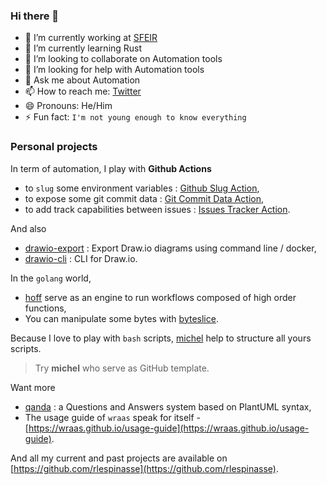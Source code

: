 ### Hi there 👋

- 🔭 I’m currently working at [SFEIR](https://www.sfeir.com/)
- 🌱 I’m currently learning Rust
- 👯 I’m looking to collaborate on Automation tools
- 🤔 I’m looking for help with Automation tools
- 💬 Ask me about Automation
- 📫 How to reach me: [Twitter](https://twitter.com/rlespinasse)
- 😄 Pronouns: He/Him
- ⚡ Fun fact: `I'm not young enough to know everything`

### Personal projects

In term of automation, I play with **Github Actions**

- to `slug` some environment variables : [Github Slug Action](https://github.com/rlespinasse/github-slug-action),
- to expose some git commit data : [Git Commit Data Action](https://github.com/rlespinasse/git-commit-data-action),
- to add track capabilities between issues : [Issues Tracker Action](https://github.com/rlespinasse/issues-tracker-action).

And also

- [drawio-export](https://github.com/rlespinasse/drawio-export) : Export Draw.io diagrams using command line / docker,
- [drawio-cli](https://github.com/rlespinasse/drawio-cli) : CLI for Draw.io.

In the `golang` world,

- [hoff](https://github.com/rlespinasse/hoff) serve as an engine to run workflows composed of high order functions,
- You can manipulate some bytes with [byteslice](https://github.com/rlespinasse/byteslice).

Because I love to play with `bash` scripts, [michel](https://github.com/rlespinasse/michel) help to structure all yours scripts.
> Try **michel** who serve as GitHub template.

Want more

- [qanda](https://github.com/rlespinasse/qanda) : a Questions and Answers system based on PlantUML syntax,
- The usage guide of `wraas` speak for itself - [https://wraas.github.io/usage-guide](https://wraas.github.io/usage-guide).

And all my current and past projects are available on [https://github.com/rlespinasse](https://github.com/rlespinasse).
